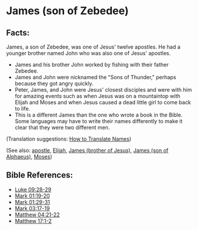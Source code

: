 # James (son of Zebedee) #

## Facts: ##

James, a son of Zebedee, was one of Jesus' twelve apostles. He had a younger brother named John who was also one of Jesus' apostles.

* James and his brother John worked by fishing with their father Zebedee.
* James and John were nicknamed the "Sons of Thunder," perhaps because they got angry quickly.
* Peter, James, and John were Jesus' closest disciples and were with him for amazing events such as when Jesus was on a mountaintop with Elijah and Moses and when Jesus caused a dead little girl to come back to life.
* This is a different James than the one who wrote a book in the Bible. Some languages may have to write their names differently to make it clear that they were two different men.

(Translation suggestions: [How to Translate Names](en/ta-vol1/translate/man/translate-names))

(See also: [apostle](../kt/apostle.md), [Elijah](../other/elijah.md), [James (brother of Jesus)](../other/jamesbrotherofjesus.md), [James (son of Alphaeus)](../other/jamessonofalphaeus.md), [Moses](../other/moses.md))

## Bible References: ##

* [Luke 09:28-29](en/tn/luk/help/09/28)
* [Mark 01:19-20](en/tn/mrk/help/01/19)
* [Mark 01:29-31](en/tn/mrk/help/01/29)
* [Mark 03:17-19](en/tn/mrk/help/03/17)
* [Matthew 04:21-22](en/tn/mat/help/04/21)
* [Matthew 17:1-2](en/tn/mat/help/17/01)